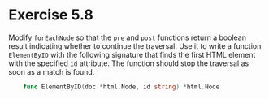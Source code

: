 # Exercise 5.8

Modify `forEachNode` so that the `pre` and `post` functions return a boolean result indicating whether to continue the
traversal. Use it to write a function `ElementByID` with the following signature that finds the first HTML element with
the specified `id` attribute. The function should stop the traversal as soon as a match is found.

``` go
    func ElementByID(doc *html.Node, id string) *html.Node
```
